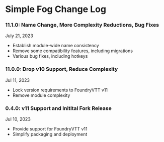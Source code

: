 # Simple Fog Change Log

### 11.1.0: Name Change, More Complexity Reductions, Bug Fixes
July 21, 2023
* Establish module-wide name consistency
* Remove some compatibility features, including migrations
* Various bug fixes, including hotkeys

### 11.0.0: Drop v10 Support, Reduce Complexity
Jul 11, 2023
* Lock version requirements to FoundryVTT v11
* Remove module complexity

### 0.4.0: v11 Support and Initital Fork Release
Jul 10, 2023
* Provide support for FoundryVTT v11
* Simplify packaging and deployment
